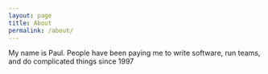 ```yaml
---
layout: page
title: About
permalink: /about/
---
```


My name is Paul. People have been paying me to write software, run teams, and do complicated things since 1997

